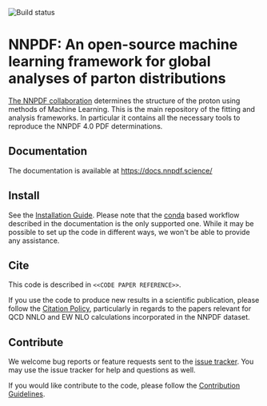 ![Build status](https://github.com/NNPDF/nnpdf/actions/workflows/tests.yml/badge.svg)

# NNPDF: An open-source machine learning framework for global analyses of parton distributions

[The NNPDF collaboration](https://nnpdf.science) determines the structure of the
proton using methods of Machine Learning. This is the main repository of the
fitting and analysis frameworks. In particular it contains all the necessary
tools to reproduce the NNPDF 4.0 PDF determinations.

## Documentation

The documentation is available at <https://docs.nnpdf.science/>

## Install

See the [Installation
Guide](https://docs.nnpdf.science/get-started/installation.html). Please note
that the [conda](https://docs.conda.io/en/latest/) based workflow described in
the documentation is the only supported one. While it may be possible to set up
the code in different ways, we won't be able to provide any assistance.

## Cite

This code is described in `<<CODE PAPER REFERENCE>>`.

If you use the code to produce new results in a scientific publication, please
follow the [Citation Policy](https://docs.nnpdf.science/get-started/cite.html),
particularly in regards to the papers relevant for QCD NNLO and EW NLO
calculations incorporated in the NNPDF dataset.

## Contribute

We welcome bug reports or feature requests sent to the [issue
tracker](https://github.com/NNPDF/nnpdf/issues). You may use the issue tracker
for help and questions as well.

If you would like contribute to the code, please follow the [Contribution
Guidelines](https://docs.nnpdf.science/contributing/index.html).
